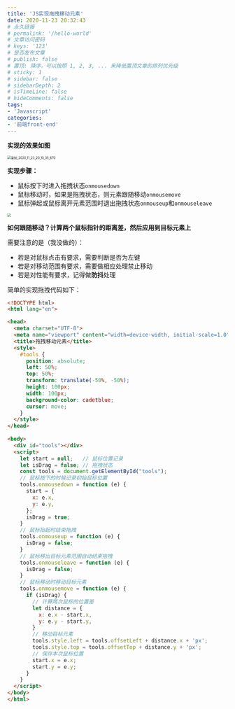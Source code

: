 ```yaml
---
title: 'JS实现拖拽移动元素'
date: 2020-11-23 20:32:43
# 永久链接
# permalink: '/hello-world'
# 文章访问密码
# keys: '123'
# 是否发布文章
# publish: false
# 置顶: 降序，可以按照 1, 2, 3, ... 来降低置顶文章的排列优先级
# sticky: 1
# sidebar: false
# sidebarDepth: 2
# isTimeLine: false
# hideComments: false
tags:
- 'Javascript'
categories:
- '前端front-end'
---
```




**实现的效果如图**

<img src="https://static.chanx.tech/image/a7gx3_0.gif" alt="录制_2020_11_23_20_10_35_670" style="zoom:50%;" />

**实现步骤：**

- 鼠标按下时进入拖拽状态`onmousedown`
- 鼠标移动时，如果是拖拽状态，则元素跟随移动`onmousemove`
- 鼠标弹起或鼠标离开元素范围时退出拖拽状态`onmouseup`和`onmouseleave`

<img src="https://static.chanx.tech/image/a7f7o_0.png" style="zoom:50%;" />

**如何跟随移动？计算两个鼠标指针的距离差，然后应用到目标元素上**

需要注意的是（我没做的）：

- 若是对鼠标点击有要求，需要判断是否为左键
- 若是对移动范围有要求，需要做相应处理禁止移动
- 若是对性能有要求，记得做**防抖**处理



简单的实现拖拽代码如下：

```html
<!DOCTYPE html>
<html lang="en">

<head>
  <meta charset="UTF-8">
  <meta name="viewport" content="width=device-width, initial-scale=1.0">
  <title>拖拽移动元素</title>
  <style>
    #tools {
      position: absolute;
      left: 50%;
      top: 50%;
      transform: translate(-50%, -50%);
      height: 100px;
      width: 100px;
      background-color: cadetblue;
      cursor: move;
    }
  </style>
</head>
    
<body>
  <div id="tools"></div>
  <script>
    let start = null;   // 鼠标位置记录
    let isDrag = false; // 拖拽状态
    const tools = document.getElementById("tools");
    // 鼠标按下的时候记录初始鼠标位置
    tools.onmousedown = function (e) {
      start = {
        x: e.x,
        y: e.y,
      };
      isDrag = true;
    }
    // 鼠标抬起时结束拖拽
    tools.onmouseup = function (e) {
      isDrag = false;
    }
    // 鼠标移出目标元素范围自动结束拖拽
    tools.onmouseleave = function (e) {
      isDrag = false;
    }
    // 鼠标移动时移动目标元素
    tools.onmousemove = function (e) {
      if (isDrag) {
        // 计算两次鼠标的位置差
        let distance = {
          x: e.x - start.x,
          y: e.y - start.y,
        }
        // 移动目标元素
        tools.style.left = tools.offsetLeft + distance.x + 'px';
        tools.style.top = tools.offsetTop + distance.y + 'px';
        // 保存本次鼠标位置
        start.x = e.x;
        start.y = e.y;
      }
    }
  </script>
</body>
</html>
```



